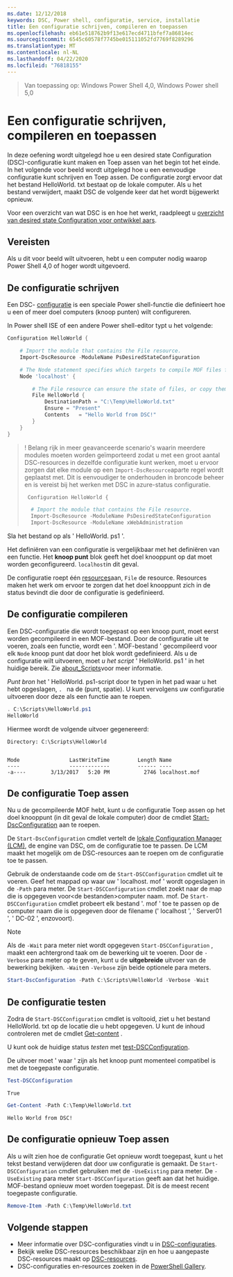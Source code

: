 ```yaml
---
ms.date: 12/12/2018
keywords: DSC, Power shell, configuratie, service, installatie
title: Een configuratie schrijven, compileren en toepassen
ms.openlocfilehash: eb61e518762b9f13e617ecd4711bfef7a86814ec
ms.sourcegitcommit: 6545c60578f7745be015111052fd7769f8289296
ms.translationtype: MT
ms.contentlocale: nl-NL
ms.lasthandoff: 04/22/2020
ms.locfileid: "76818155"
---
```

> Van toepassing op: Windows Power Shell 4,0, Windows Power shell 5,0

# <a name="write-compile-and-apply-a-configuration"></a>Een configuratie schrijven, compileren en toepassen

In deze oefening wordt uitgelegd hoe u een desired state Configuration (DSC)-configuratie kunt maken en Toep assen van het begin tot het einde.
In het volgende voor beeld wordt uitgelegd hoe u een eenvoudige configuratie kunt schrijven en Toep assen. De configuratie zorgt ervoor dat het bestand HelloWorld. txt bestaat op de lokale computer. Als u het bestand verwijdert, maakt DSC de volgende keer dat het wordt bijgewerkt opnieuw.

Voor een overzicht van wat DSC is en hoe het werkt, raadpleegt u [overzicht van desired state Configuration voor ontwikkel aars](../overview/overview.md).

## <a name="requirements"></a>Vereisten

Als u dit voor beeld wilt uitvoeren, hebt u een computer nodig waarop Power Shell 4,0 of hoger wordt uitgevoerd.

## <a name="write-the-configuration"></a>De configuratie schrijven

Een DSC- [configuratie](configurations.md) is een speciale Power shell-functie die definieert hoe u een of meer doel computers (knoop punten) wilt configureren.

In Power shell ISE of een andere Power shell-editor typt u het volgende:

```powershell
Configuration HelloWorld {

    # Import the module that contains the File resource.
    Import-DscResource -ModuleName PsDesiredStateConfiguration

    # The Node statement specifies which targets to compile MOF files for, when this configuration is executed.
    Node 'localhost' {

        # The File resource can ensure the state of files, or copy them from a source to a destination with persistent updates.
        File HelloWorld {
            DestinationPath = "C:\Temp\HelloWorld.txt"
            Ensure = "Present"
            Contents   = "Hello World from DSC!"
        }
    }
}
```

> ! Belang rijk in meer geavanceerde scenario's waarin meerdere modules moeten worden geïmporteerd zodat u met een groot aantal DSC-resources in dezelfde configuratie kunt werken, moet u ervoor zorgen dat elke module op een `Import-DscResource`aparte regel wordt geplaatst met.
> Dit is eenvoudiger te onderhouden in broncode beheer en is vereist bij het werken met DSC in azure-status configuratie.
>
> ```powershell
>  Configuration HelloWorld {
>
>   # Import the module that contains the File resource.
>   Import-DscResource -ModuleName PsDesiredStateConfiguration
>   Import-DscResource -ModuleName xWebAdministration
>
> ```

Sla het bestand op als ' HelloWorld. ps1 '.

Het definiëren van een configuratie is vergelijkbaar met het definiëren van een functie. Het **knoop punt** blok geeft het doel knooppunt op dat moet worden geconfigureerd. `localhost`in dit geval.

De configuratie roept één [resources](../resources/resources.md)aan, `File` de resource. Resources maken het werk om ervoor te zorgen dat het doel knooppunt zich in de status bevindt die door de configuratie is gedefinieerd.

## <a name="compile-the-configuration"></a>De configuratie compileren

Een DSC-configuratie die wordt toegepast op een knoop punt, moet eerst worden gecompileerd in een MOF-bestand.
Door de configuratie uit te voeren, zoals een functie, wordt een '. MOF-bestand ' gecompileerd voor elk `Node` knoop punt dat door het blok wordt gedefinieerd.
Als u de configuratie wilt uitvoeren, moet *u het script* ' HelloWorld. ps1 ' in het huidige bereik.
Zie [about_Scripts](/powershell/module/microsoft.powershell.core/about/about_scripts?view=powershell-6#script-scope-and-dot-sourcing)voor meer informatie.

<!-- markdownlint-disable MD038 -->
*Punt bron* het ' HelloWorld. ps1-script door te typen in het pad waar u het hebt opgeslagen, `. ` na de (punt, spatie). U kunt vervolgens uw configuratie uitvoeren door deze als een functie aan te roepen.
<!-- markdownlint-enable MD038 -->

```powershell
. C:\Scripts\HelloWorld.ps1
HelloWorld
```

Hiermee wordt de volgende uitvoer gegenereerd:

```output
Directory: C:\Scripts\HelloWorld


Mode                LastWriteTime         Length Name
----                -------------         ------ ----
-a----        3/13/2017   5:20 PM           2746 localhost.mof
```

## <a name="apply-the-configuration"></a>De configuratie Toep assen

Nu u de gecompileerde MOF hebt, kunt u de configuratie Toep assen op het doel knooppunt (in dit geval de lokale computer) door de cmdlet [Start-DscConfiguration](/powershell/module/psdesiredstateconfiguration/start-dscconfiguration) aan te roepen.

De `Start-DscConfiguration` cmdlet vertelt de [lokale Configuration Manager (LCM)](../managing-nodes/metaConfig.md), de engine van DSC, om de configuratie toe te passen.
De LCM maakt het mogelijk om de DSC-resources aan te roepen om de configuratie toe te passen.

Gebruik de onderstaande code om de `Start-DSCConfiguration` cmdlet uit te voeren. Geef het mappad op waar uw ' localhost. mof ' wordt opgeslagen in de `-Path` para meter. De `Start-DSCConfiguration` cmdlet zoekt naar de map die is opgegeven voor\<de bestanden\>computer naam. mof. De `Start-DSCConfiguration` cmdlet probeert elk bestand '. mof ' toe te passen op de computer naam die is opgegeven door de filename (' localhost ', ' Server01 ', ' DC-02 ', enzovoort).

> [!NOTE]
> Als de `-Wait` para meter niet wordt opgegeven `Start-DSCConfiguration` , maakt een achtergrond taak om de bewerking uit te voeren. Door de `-Verbose` para meter op te geven, kunt u de **uitgebreide** uitvoer van de bewerking bekijken. `-Wait`en `-Verbose` zijn beide optionele para meters.

```powershell
Start-DscConfiguration -Path C:\Scripts\HelloWorld -Verbose -Wait
```

## <a name="test-the-configuration"></a>De configuratie testen

Zodra de `Start-DSCConfiguration` cmdlet is voltooid, ziet u het bestand HelloWorld. txt op de locatie die u hebt opgegeven. U kunt de inhoud controleren met de cmdlet [Get-content](/powershell/module/microsoft.powershell.management/get-content) .

U kunt ook de huidige status *testen* met [test-DSCConfiguration](/powershell/module/psdesiredstateconfiguration/Test-DSCConfiguration).

De uitvoer moet ' waar ' zijn als het knoop punt momenteel compatibel is met de toegepaste configuratie.

```powershell
Test-DSCConfiguration
```

```output
True
```

```powershell
Get-Content -Path C:\Temp\HelloWorld.txt
```

```output
Hello World from DSC!
```

## <a name="re-applying-the-configuration"></a>De configuratie opnieuw Toep assen

Als u wilt zien hoe de configuratie Get opnieuw wordt toegepast, kunt u het tekst bestand verwijderen dat door uw configuratie is gemaakt. De `Start-DSCConfiguration` cmdlet gebruiken met de `-UseExisting` para meter. De `-UseExisting` para meter `Start-DSCConfiguration` geeft aan dat het huidige. MOF-bestand opnieuw moet worden toegepast. Dit is de meest recent toegepaste configuratie.

```powershell
Remove-Item -Path C:\Temp\HelloWorld.txt
```

## <a name="next-steps"></a>Volgende stappen

- Meer informatie over DSC-configuraties vindt u in [DSC-configuraties](configurations.md).
- Bekijk welke DSC-resources beschikbaar zijn en hoe u aangepaste DSC-resources maakt op [DSC-resources](../resources/resources.md).
- DSC-configuraties en-resources zoeken in de [PowerShell Gallery](https://www.powershellgallery.com/).
